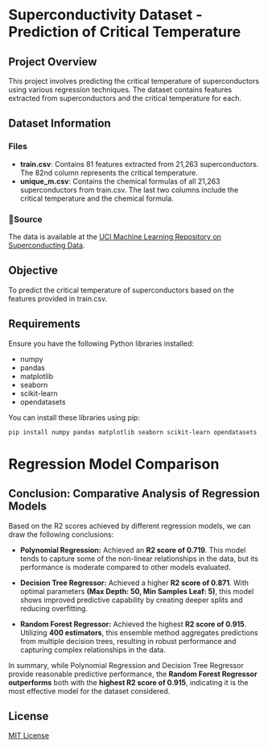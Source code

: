 
# Superconductivity Dataset - Prediction of Critical Temperature

## Project Overview
This project involves predicting the critical temperature of superconductors using various regression techniques. The dataset contains features extracted from superconductors and the critical temperature for each.

## Dataset Information
### Files
- **train.csv**: Contains 81 features extracted from 21,263 superconductors. The 82nd column represents the critical temperature.
- **unique_m.csv**: Contains the chemical formulas of all 21,263 superconductors from train.csv. The last two columns include the critical temperature and the chemical formula.

### 🔗Source
The data is available at the [UCI Machine Learning Repository on Superconducting Data](https://archive.ics.uci.edu/ml/datasets/Superconductivty+Data).

## Objective
To predict the critical temperature of superconductors based on the features provided in train.csv.

## Requirements
Ensure you have the following Python libraries installed:
- numpy
- pandas
- matplotlib
- seaborn
- scikit-learn
- opendatasets

You can install these libraries using pip:
```
pip install numpy pandas matplotlib seaborn scikit-learn opendatasets
```



# Regression Model Comparison

## Conclusion: Comparative Analysis of Regression Models

Based on the R2 scores achieved by different regression models, we can draw the following conclusions:

- **Polynomial Regression:** Achieved an **R2 score of 0.719**. This model tends to capture some of the non-linear relationships in the data, but its performance is moderate compared to other models evaluated.

- **Decision Tree Regressor:** Achieved a higher **R2 score of 0.871**. With optimal parameters **(Max Depth: 50, Min Samples Leaf: 5)**, this model shows improved predictive capability by creating deeper splits and reducing overfitting.

- **Random Forest Regressor:** Achieved the highest **R2 score of 0.915**. Utilizing **400 estimators**, this ensemble method aggregates predictions from multiple decision trees, resulting in robust performance and capturing complex relationships in the data.

In summary, while Polynomial Regression and Decision Tree Regressor provide reasonable predictive performance, the **Random Forest Regressor outperforms** both with the **highest R2 score of 0.915**, indicating it is the most effective model for the dataset considered.

## License
[MIT License](LICENSE)
